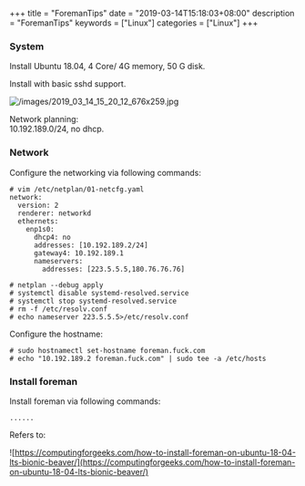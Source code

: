 +++
title = "ForemanTips"
date = "2019-03-14T15:18:03+08:00"
description = "ForemanTips"
keywords = ["Linux"]
categories = ["Linux"]
+++
### System
Install Ubuntu 18.04, 4 Core/ 4G memory, 50 G disk.    

Install with basic sshd support.   

![/images/2019_03_14_15_20_12_676x259.jpg](/images/2019_03_14_15_20_12_676x259.jpg)

Network planning:    
10.192.189.0/24, no dhcp.    

### Network
Configure the networking via following commands:    

```
# vim /etc/netplan/01-netcfg.yaml
network:
  version: 2
  renderer: networkd
  ethernets:
    enp1s0:
      dhcp4: no
      addresses: [10.192.189.2/24]
      gateway4: 10.192.189.1
      nameservers:
        addresses: [223.5.5.5,180.76.76.76]

# netplan --debug apply
# systemctl disable systemd-resolved.service
# systemctl stop systemd-resolved.service
# rm -f /etc/resolv.conf 
# echo nameserver 223.5.5.5>/etc/resolv.conf
```
Configure the hostname:    

```
# sudo hostnamectl set-hostname foreman.fuck.com
# echo "10.192.189.2 foreman.fuck.com" | sudo tee -a /etc/hosts
```
### Install foreman
Install foreman via following commands:    

```
......
```
Refers to:    

![https://computingforgeeks.com/how-to-install-foreman-on-ubuntu-18-04-lts-bionic-beaver/](https://computingforgeeks.com/how-to-install-foreman-on-ubuntu-18-04-lts-bionic-beaver/)    


